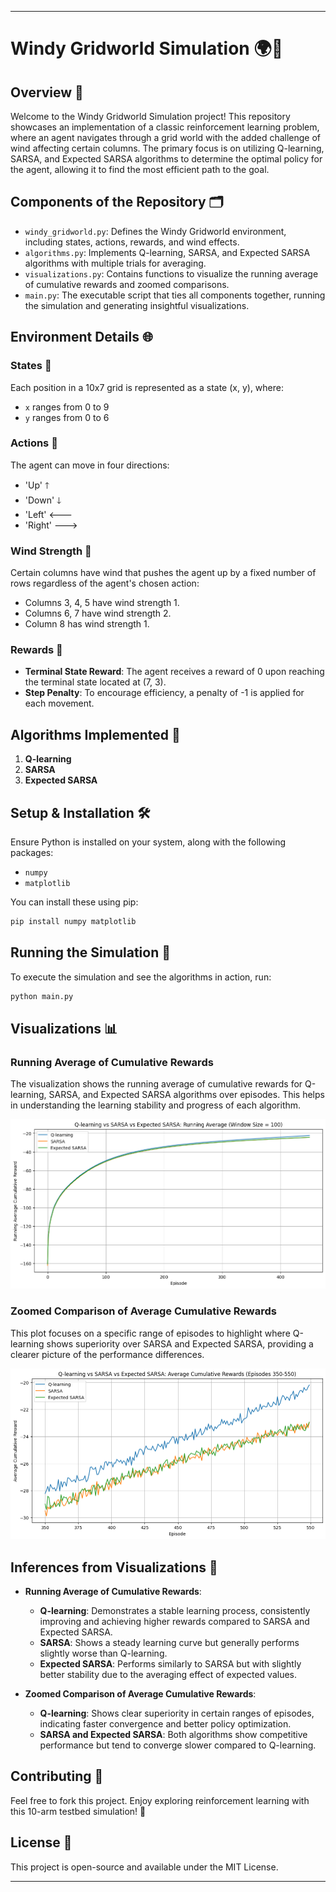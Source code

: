 
---

# Windy Gridworld Simulation 🌍💨

## Overview 📖

Welcome to the Windy Gridworld Simulation project! This repository showcases an implementation of a classic reinforcement learning problem, where an agent navigates through a grid world with the added challenge of wind affecting certain columns. The primary focus is on utilizing Q-learning, SARSA, and Expected SARSA algorithms to determine the optimal policy for the agent, allowing it to find the most efficient path to the goal.

## Components of the Repository 🗂️

- `windy_gridworld.py`: Defines the Windy Gridworld environment, including states, actions, rewards, and wind effects.
- `algorithms.py`: Implements Q-learning, SARSA, and Expected SARSA algorithms with multiple trials for averaging.
- `visualizations.py`: Contains functions to visualize the running average of cumulative rewards and zoomed comparisons.
- `main.py`: The executable script that ties all components together, running the simulation and generating insightful visualizations.

## Environment Details 🌐

### States 📍

Each position in a 10x7 grid is represented as a state (x, y), where:
- `x` ranges from 0 to 9
- `y` ranges from 0 to 6

### Actions 🔀

The agent can move in four directions:
- 'Up' 🡑
- 'Down' 🡓
- 'Left' 🡐
- 'Right' 🡒

### Wind Strength 💨

Certain columns have wind that pushes the agent up by a fixed number of rows regardless of the agent's chosen action:
- Columns 3, 4, 5 have wind strength 1.
- Columns 6, 7 have wind strength 2.
- Column 8 has wind strength 1.

### Rewards 🎁

- **Terminal State Reward**: The agent receives a reward of 0 upon reaching the terminal state located at (7, 3).
- **Step Penalty**: To encourage efficiency, a penalty of -1 is applied for each movement.

## Algorithms Implemented 🔄

1. **Q-learning**
2. **SARSA**
3. **Expected SARSA**

## Setup & Installation 🛠️

Ensure Python is installed on your system, along with the following packages:
- `numpy`
- `matplotlib`

You can install these using pip:

```bash
pip install numpy matplotlib
```

## Running the Simulation 🚀

To execute the simulation and see the algorithms in action, run:

```bash
python main.py
```

## Visualizations 📊

### Running Average of Cumulative Rewards

The visualization shows the running average of cumulative rewards for Q-learning, SARSA, and Expected SARSA algorithms over episodes. This helps in understanding the learning stability and progress of each algorithm.

![Q-learning vs SARSA vs Expected SARSA: Running Average](images/q_learning_vs_sarsa_vs_expected_sarsa_running_avg.png)

### Zoomed Comparison of Average Cumulative Rewards

This plot focuses on a specific range of episodes to highlight where Q-learning shows superiority over SARSA and Expected SARSA, providing a clearer picture of the performance differences.

![Q-learning vs SARSA vs Expected SARSA: Zoomed Comparison](images/zoomed_q_learning_vs_sarsa_vs_expected_sarsa_rewards.png)

## Inferences from Visualizations 🧐

- **Running Average of Cumulative Rewards**:

  - **Q-learning**: Demonstrates a stable learning process, consistently improving and achieving higher rewards compared to SARSA and Expected SARSA.
  - **SARSA**: Shows a steady learning curve but generally performs slightly worse than Q-learning.
  - **Expected SARSA**: Performs similarly to SARSA but with slightly better stability due to the averaging effect of expected values.

- **Zoomed Comparison of Average Cumulative Rewards**:

  - **Q-learning**: Shows clear superiority in certain ranges of episodes, indicating faster convergence and better policy optimization.
  - **SARSA and Expected SARSA**: Both algorithms show competitive performance but tend to converge slower compared to Q-learning.
 
## Contributing 🤝

Feel free to fork this project. Enjoy exploring reinforcement learning with this 10-arm testbed simulation! 🌟

## License 📄

This project is open-source and available under the MIT License.

---
